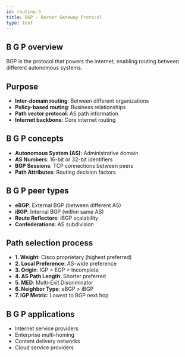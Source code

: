 ```yaml
---
id: routing-3
title: BGP - Border Gateway Protocol
type: text
---
```



## B G P overview

BGP is the protocol that powers the internet, enabling routing between different autonomous systems.

## Purpose

- **Inter-domain routing**: Between different organizations
- **Policy-based routing**: Business relationships
- **Path vector protocol**: AS path information
- **Internet backbone**: Core internet routing

## B G P concepts

- **Autonomous System (AS)**: Administrative domain
- **AS Numbers**: 16-bit or 32-bit identifiers
- **BGP Sessions**: TCP connections between peers
- **Path Attributes**: Routing decision factors

## B G P peer types

- **eBGP**: External BGP (between different AS)
- **iBGP**: Internal BGP (within same AS)
- **Route Reflectors**: iBGP scalability
- **Confederations**: AS subdivision

## Path selection process

- **1. Weight**: Cisco proprietary (highest preferred)
- **2. Local Preference**: AS-wide preference
- **3. Origin**: IGP > EGP > Incomplete
- **4. AS Path Length**: Shorter preferred
- **5. MED**: Multi-Exit Discriminator
- **6. Neighbor Type**: eBGP > iBGP
- **7. IGP Metric**: Lowest to BGP next hop

## B G P applications

- Internet service providers
- Enterprise multi-homing
- Content delivery networks
- Cloud service providers